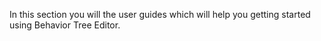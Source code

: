 In this section you will the user guides which will help you getting started using Behavior Tree Editor.